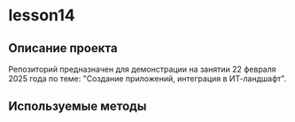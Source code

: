 # lesson14

## Описание проекта
Репозиторий предназначен для демонстрации на занятии 22 февраля 2025 года по теме: "Создание приложений, интеграция в ИТ-ландшафт".

## Используемые методы
